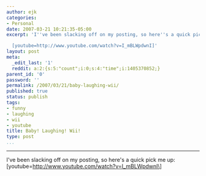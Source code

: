 ```yaml
---
author: ejk
categories:
- Personal
date: 2007-03-21 10:21:35-05:00
excerpt: 'I''ve been slacking off on my posting, so here''s a quick pick me up:

  [youtube=http://www.youtube.com/watch?v=I_mBLWpdwnI]'
layout: post
meta:
  _edit_last: '1'
  reddit: a:2:{s:5:"count";i:0;s:4:"time";i:1405370852;}
parent_id: '0'
password: ''
permalink: /2007/03/21/baby-laughing-wii/
published: true
status: publish
tags:
- funny
- laughing
- wii
- youtube
title: Baby! Laughing! Wii!
type: post
...
```

---

I've been slacking off on my posting, so here's a quick pick me up:\
\[youtube=http://www.youtube.com/watch?v=I_mBLWpdwnI\]
